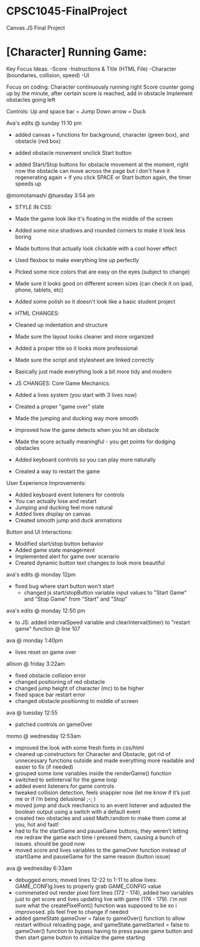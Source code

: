 # CPSC1045-FinalProject
Canvas JS Final Project


# [Character] Running Game:

Key Focus Ideas: 
-Score
-Instructions & Title (HTML File)
-Character (boundaries, collision, speed)
-UI

Focus on coding:
Character continuously running right
Score counter going up by the minute, after certain score is reached, add in obstacle
Implement obstacles going left

Controls:
Up and space bar = Jump
Down arrow = Duck 

Ava's edits @ sunday 11:10 pm
- added canvas + functions for background, character (green box), and obstacle (red box)

- added obstacle movement onclick Start button

- added Start/Stop buttons for obstacle movement at the moment, right now the obstacle can move across the page but i don't have it regenerating again + if you click SPACE or Start
button again, the timer speeds up




@momotamashi @tuesday 3:54 am
- STYLE IN CSS:
- Made the game look like it's floating in the middle of the screen
- Added some nice shadows and rounded corners to make it look less boring
- Made buttons that actually look clickable with a cool hover effect
- Used flexbox to make everything line up perfectly
- Picked some nice colors that are easy on the eyes (subject to change)
- Made sure it looks good on different screen sizes (can check it on ipad, phone, tablets, etc)
- Added some polish so it doesn't look like a basic student project


- HTML CHANGES:
- Cleaned up indentation and structure
- Made sure the layout looks cleaner and more organized
- Added a proper title so it looks more professional
- Made sure the script and stylesheet are linked correctly
- Basically just made everything look a bit more tidy and modern


- JS CHANGES:
Core Game Mechanics:
- Added a lives system (you start with 3 lives now)
- Created a proper "game over" state
- Made the jumping and ducking way more smooth
- Improved how the game detects when you hit an obstacle
- Made the score actually meaningful - you get points for dodging obstacles
- Added keyboard controls so you can play more naturally
- Created a way to restart the game

User Experience Improvements:
- Added keyboard event listeners for controls
- You can actually lose and restart
- Jumping and ducking feel more natural
- Added lives display on canvas
- Created smooth jump and duck animations

Button and UI Interactions:
- Modified start/stop button behavior
- Added game state management
- Implemented alert for game over scenario
- Created dynamic button text changes to look more beautiful

ava's edits @ monday 12pm
- fixed bug where start button won't start
    - changed js start/stopButton variable input values to "Start Game" and "Stop Game" from "Start" and "Stop"

ava's edits @ monday 12:50 pm
- to JS: added intervalSpeed variable and clearInterval(timer) to "restart game" function @ line 107

ava @ monday 1:40pm
- lives reset on game over

allison @ friday 3:22am
- fixed obstacle collision error
- changed positioning of red obstacle
- changed jump height of character (mc) to be higher
- fixed space bar restart error
- changed obstacle positioning to middle of screen

ava @ tuesday 12:55
- patched controls on gameOver

momo @ wednesday 12:53am
- improved the look with some fresh fonts in css/html
- cleaned up constructors for Character and Obstacle, got rid of unnecessary functions outside and made everything more readable and easier to fix (if needed)
- grouped some lone variables inside the renderGame() function
- switched to setInterval for the game loop
- added event listeners for game controls
- tweaked collision detection, feels snappier now (let me know if it’s just me or if i’m being delusional ;-; )
- moved jump and duck mechanics to an event listener and adjusted the boolean output using a switch with a default event
- created two obstacles and used Math.random to make them come at you, hot and fast!
- had to fix the startGame and pauseGame buttons, they weren’t letting me redraw the game each time i pressed them, causing a bunch of issues. should be good now
- moved score and lives variables to the gameOver function instead of startGame and pauseGame for the same reason (button issue)

ava @ wednesday 6:33am
- debugged errors; moved lines 12-22 to 1-11 to allow lives: GAME_CONFIg.lives to properly grab GAME_CONFIG value
- commeneted out render pixel font lines (172 - 174), added two variables just to get score and lives updating live with game (176 - 179). i'm not sure what the createPixelFont() function was supposed to be so i improvosed. pls feel free to change if needed
- added gameState.gameOver = false to gameOver() function to allow restart without reloading page, and gameState.gameStarted = false to gameOver() function to bypass having to press pause game button and then start game button to initialize the game starting